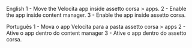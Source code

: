 English
1 - Move the Velocita app inside assetto corsa > apps.
2 - Enable the app inside content manager.
3 - Enable the app inside assetto corsa.

Português
1 - Mova o app Velocita para a pasta assetto corsa > apps
2 - Ative o app dentro do content manager
3 - Ative o app dentro do assetto corsa.
